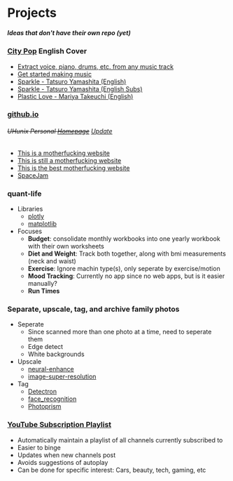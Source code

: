 # Projects
##### Ideas that don't have their own repo (yet)

### [City Pop](https://en.wikipedia.org/wiki/City_pop) English Cover
* [Extract voice, piano, drums, etc. from any music track](https://news.ycombinator.com/item?id=21431071)
* [Get started making music](https://learningmusic.ableton.com/)
* [Sparkle - Tatsuro Yamashita (English)](https://www.youtube.com/watch?v=vuRT7Oszwio)
* [Sparkle - Tatsuro Yamashita (English Subs)](https://www.youtube.com/watch?v=YsCEbLGo07I)
* [Plastic Love - Mariya Takeuchi (English)](https://www.youtube.com/watch?v=vunm-W-ovLc)

### [github.io](https://allthroughthenight.github.io)
###### ~~UHunix Personal [Homepage](http://hawaii.edu/askus/694)~~ [Update](https://github.com/allthroughthenight/projects/tree/master/misc/uh-ssh.png)
* [This is a motherfucking website](http://motherfuckingwebsite.com)
* [This is still a motherfucking website](http://bettermotherfuckingwebsite.com)
* [This is the best motherfucking website](https://thebestmotherfucking.website)
* [SpaceJam](https://spacejam.com/archive/spacejam/movie/jam.htm)

### quant-life
* Libraries
	* [plotly](https://plot.ly/)
	* [matplotlib](https://matplotlib.org/)
* Focuses
	* **Budget**: consolidate monthly workbooks into one yearly workbook with their own worksheets
	* **Diet and Weight**: Track both together, along with bmi measurements (neck and waist)
	* **Exercise**: Ignore machin type(s), only seperate by exercise/motion
	* **Mood Tracking**: Currently no app since no web apps, but is it easier manually?
	* **Run Times**

### Separate, upscale, tag, and archive family photos
* Seperate
	* Since scanned more than one photo at a time, need to seperate them
	* Edge detect
	* White backgrounds
* Upscale
	* [neural-enhance](https://github.com/alexjc/neural-enhance)
	* [image-super-resolution](https://github.com/idealo/image-super-resolution)
* Tag
	* [Detectron](https://github.com/facebookresearch/Detectron)
	* [face_recognition](https://github.com/ageitgey/face_recognition)
	* [Photoprism](https://github.com/photoprism/photoprism)

### [YouTube Subscription Playlist](https://github.com/Elijas/auto-youtube-subscription-playlist-2)
* Automatically maintain a playlist of all channels currently subscribed to
* Easier to binge
* Updates when new channels post
* Avoids suggestions of autoplay
* Can be done for specific interest: Cars, beauty, tech, gaming, etc
